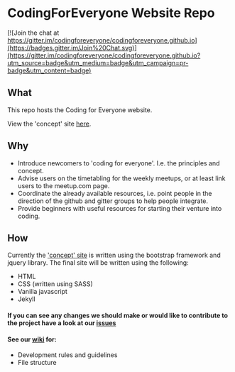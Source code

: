 # CodingForEveryone Website Repo

[![Join the chat at https://gitter.im/codingforeveryone/codingforeveryone.github.io](https://badges.gitter.im/Join%20Chat.svg)](https://gitter.im/codingforeveryone/codingforeveryone.github.io?utm_source=badge&utm_medium=badge&utm_campaign=pr-badge&utm_content=badge)

## What

This repo hosts the Coding for Everyone website.

View the 'concept' site [here](http://codingforeveryone.github.io/site/).

## Why

 - Introduce newcomers to 'coding for everyone'. I.e. the principles and concept.
 - Advise users on the timetabling for the weekly meetups, or at least link users to the meetup.com page.
 - Coordinate the already available resources, i.e. point people in the direction of the github and gitter groups to help people integrate.
 - Provide beginners with useful resources for starting their venture into coding.


## How

Currently the ['concept' site](http://codingforeveryone.github.io/site/) is written using the bootstrap framework and jquery library. The final site will be written using the following:

- HTML
- CSS (written using SASS)
- Vanilla javascript
- Jekyll

#### If you can see any changes we should make or would like to contribute to the project have a look at our [issues](https://github.com/codingforeveryone/codingforeveryone.github.io/issues)

#### See our [wiki](https://github.com/codingforeveryone/codingforeveryone.github.io/wiki) for:
- Development rules and guidelines
- File structure
